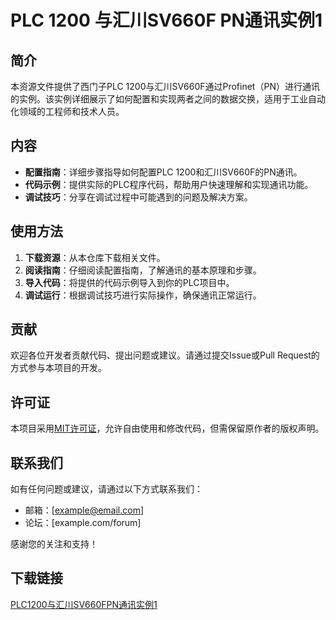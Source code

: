 # PLC 1200 与汇川SV660F PN通讯实例1

## 简介
本资源文件提供了西门子PLC 1200与汇川SV660F通过Profinet（PN）进行通讯的实例。该实例详细展示了如何配置和实现两者之间的数据交换，适用于工业自动化领域的工程师和技术人员。

## 内容
- **配置指南**：详细步骤指导如何配置PLC 1200和汇川SV660F的PN通讯。
- **代码示例**：提供实际的PLC程序代码，帮助用户快速理解和实现通讯功能。
- **调试技巧**：分享在调试过程中可能遇到的问题及解决方案。

## 使用方法
1. **下载资源**：从本仓库下载相关文件。
2. **阅读指南**：仔细阅读配置指南，了解通讯的基本原理和步骤。
3. **导入代码**：将提供的代码示例导入到你的PLC项目中。
4. **调试运行**：根据调试技巧进行实际操作，确保通讯正常运行。

## 贡献
欢迎各位开发者贡献代码、提出问题或建议。请通过提交Issue或Pull Request的方式参与本项目的开发。

## 许可证
本项目采用[MIT许可证](LICENSE)，允许自由使用和修改代码，但需保留原作者的版权声明。

## 联系我们
如有任何问题或建议，请通过以下方式联系我们：
- 邮箱：[example@email.com]
- 论坛：[example.com/forum]

感谢您的关注和支持！

## 下载链接

[PLC1200与汇川SV660FPN通讯实例1](https://pan.quark.cn/s/bd8ac344d4dc)